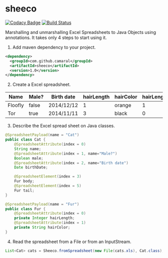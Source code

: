 # sheeco

[![Codacy Badge](https://api.codacy.com/project/badge/Grade/810b3c1bea194482ae79ceef418c5f9b)](https://www.codacy.com/app/camaral/sheeco?utm_source=github.com&utm_medium=referral&utm_content=camaral/sheeco&utm_campaign=badger)
[![Build Status](https://travis-ci.org/camaral/sheeco.svg)](https://travis-ci.org/camaral/sheeco)


Marshalling and unmarshalling Excel Spreadsheets to Java Objects using annotations.
It takes only 4 steps to start using it.

1. Add maven dependency to your project.

```xml
<dependency>
  <groupId>com.github.camaral</groupId>
  <artifactId>sheeco</artifactId>
  <version>1.0</version>
</dependency>
```

2. Create a Excel spreadsheet.

Name|Male?|Birth date|hairLength|hairColor|hairLength|hairColor
----|----------|-----|----------|---------|----------|---------
Floofly|false|2014/12/12|1|orange|1|yellow
Tor|true|2014/11/11|3|black|0|grey

3. Describe the Excel spread sheet on Java classes.

```java
@SpreadsheetPayload(name = "Cat")
public class Cat {
	@SpreadsheetAttribute(index = 0)
	String name;
	@SpreadsheetAttribute(index = 1, name="Male?")
	Boolean male;
	@SpreadsheetAttribute(index = 2, name="Birth date")
	Date birthDate;

	@SpreadsheetElement(index = 3)
	Fur body;
	@SpreadsheetElement(index = 5)
	Fur tail;
}
```

```java
@SpreadsheetPayload(name = "Fur")
public class Fur {
	@SpreadsheetAttribute(index = 0)
	private Integer hairLength;
	@SpreadsheetAttribute(index = 1)
	private String hairColor;
}
```

4. Read the spreadsheet from a File or from an InputStream.

```java
List<Cat> cats = Sheeco.fromSpreadsheet(new File(cats.xls), Cat.class);
```